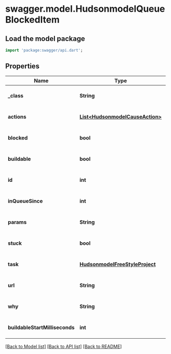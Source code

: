 # swagger.model.HudsonmodelQueueBlockedItem

## Load the model package
```dart
import 'package:swagger/api.dart';
```

## Properties
Name | Type | Description | Notes
------------ | ------------- | ------------- | -------------
**_class** | **String** |  | [optional] [default to null]
**actions** | [**List&lt;HudsonmodelCauseAction&gt;**](HudsonmodelCauseAction.md) |  | [optional] [default to []]
**blocked** | **bool** |  | [optional] [default to null]
**buildable** | **bool** |  | [optional] [default to null]
**id** | **int** |  | [optional] [default to null]
**inQueueSince** | **int** |  | [optional] [default to null]
**params** | **String** |  | [optional] [default to null]
**stuck** | **bool** |  | [optional] [default to null]
**task** | [**HudsonmodelFreeStyleProject**](HudsonmodelFreeStyleProject.md) |  | [optional] [default to null]
**url** | **String** |  | [optional] [default to null]
**why** | **String** |  | [optional] [default to null]
**buildableStartMilliseconds** | **int** |  | [optional] [default to null]

[[Back to Model list]](../README.md#documentation-for-models) [[Back to API list]](../README.md#documentation-for-api-endpoints) [[Back to README]](../README.md)


